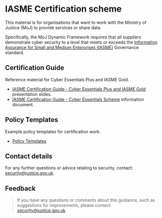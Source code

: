 # IASME Certification scheme

This material is for organisations that want to work with the Ministry of Justice (MoJ) to provide services or share data.

Specifically, the MoJ Dynamic Framework requires that all suppliers demonstrate cyber security to a level that meets or exceeds the [Information Assurance for Small and Medium Enterprises (IASME)](https://iasme.co.uk/) Governance standard.

## Certification Guide

Reference material for Cyber Essentials Plus and IASME Gold.

- [IASME Certification Guide - Cyber Essentials Plus and IASME Gold](IASME_Certification_Guide-Cyber_Essentials_Plus_and_IASME_Gold.pptx) presentation slides.
- [IASME Certification Guide - Cyber Essentials Scheme](IASME_Certification_Guide-Cyber_Essentials_Scheme.docx) information document.

## Policy Templates

Example policy templates for certification work.

- [Policy Templates](Policy_Templates)

## Contact details

For any further questions or advice relating to security, contact: [security@justice.gov.uk](mailto:security@justice.gov.uk).

## Feedback

> If you have any questions or comments about this guidance, such as suggestions for improvements, please contact: [security@justice.gov.uk](mailto:security@justice.gov.uk).

